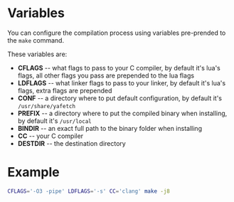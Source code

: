 # Variables

You can configure the compilation process using
variables pre-prended to the `make` command.

These variables are:

- **CFLAGS** -- what flags to pass to your C compiler, by default it's lua's flags, all other flags you pass are prepended to the lua flags
- **LDFLAGS** -- what linker flags to pass to your linker, by default it's lua's flags, extra flags are prepended
- **CONF** -- a directory where to put default configuration, by default it's `/usr/share/yafetch`
- **PREFIX** -- a directory where to put the compiled binary when installing, by default it's `/usr/local`
- **BINDIR** -- an exact full path to the binary folder when installing
- **CC** -- your C compiler
- **DESTDIR** -- the destination directory


# Example

```bash
CFLAGS='-O3 -pipe' LDFLAGS='-s' CC='clang' make -j8
```


